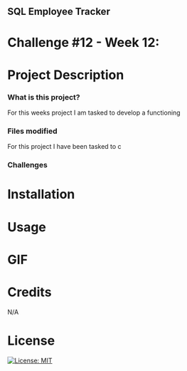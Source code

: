 ## SQL Employee Tracker
# Challenge #12 - Week 12:

# Project Description
### What is this project?
For this weeks project I am tasked to develop a functioning 


### Files modified
For this project I have been tasked to c

### Challenges


# Installation


# Usage


# GIF


# Credits
N/A

# License
  [![License: MIT](https://img.shields.io/badge/License-MIT-yellow.svg)](https://opensource.org/licenses/MIT)


